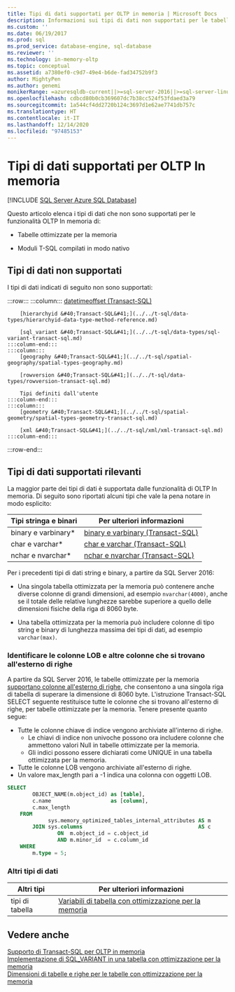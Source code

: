 ```yaml
---
title: Tipi di dati supportati per OLTP in memoria | Microsoft Docs
description: Informazioni sui tipi di dati non supportati per le tabelle ottimizzate per la memoria con funzionalità OLTP in memoria e i moduli T-SQL compilati in modo nativo.
ms.custom: ''
ms.date: 06/19/2017
ms.prod: sql
ms.prod_service: database-engine, sql-database
ms.reviewer: ''
ms.technology: in-memory-oltp
ms.topic: conceptual
ms.assetid: a7380ef0-c9d7-49e4-b6de-fad34752b9f3
author: MightyPen
ms.author: genemi
monikerRange: =azuresqldb-current||>=sql-server-2016||>=sql-server-linux-2017||=azuresqldb-mi-current
ms.openlocfilehash: cdbcd80b0cb369607dc7b38cc524f53fdaed3a79
ms.sourcegitcommit: 1a544cf4dd2720b124c3697d1e62ae7741db757c
ms.translationtype: HT
ms.contentlocale: it-IT
ms.lasthandoff: 12/14/2020
ms.locfileid: "97485153"
---
```

# <a name="supported-data-types-for-in-memory-oltp"></a>Tipi di dati supportati per OLTP In memoria
[!INCLUDE [SQL Server Azure SQL Database](../../includes/applies-to-version/sql-asdb.md)]

  Questo articolo elenca i tipi di dati che non sono supportati per le funzionalità OLTP In memoria di:  
  
-   Tabelle ottimizzate per la memoria  
  
-   Moduli T-SQL compilati in modo nativo  
  
## <a name="unsupported-data-types"></a>Tipi di dati non supportati  
 I tipi di dati indicati di seguito non sono supportati:  

:::row:::
    :::column:::
        [datetimeoffset &#40;Transact-SQL&#41;](../../t-sql/data-types/datetimeoffset-transact-sql.md)

        [hierarchyid &#40;Transact-SQL&#41;](../../t-sql/data-types/hierarchyid-data-type-method-reference.md)

        [sql_variant &#40;Transact-SQL&#41;](../../t-sql/data-types/sql-variant-transact-sql.md)
    :::column-end:::
    :::column:::
        [geography &#40;Transact-SQL&#41;](../../t-sql/spatial-geography/spatial-types-geography.md)

        [rowversion &#40;Transact-SQL&#41;](../../t-sql/data-types/rowversion-transact-sql.md)

        Tipi definiti dall'utente
    :::column-end:::
    :::column:::
        [geometry &#40;Transact-SQL&#41;](../../t-sql/spatial-geometry/spatial-types-geometry-transact-sql.md)

        [xml &#40;Transact-SQL&#41;](../../t-sql/xml/xml-transact-sql.md)
    :::column-end:::
:::row-end:::
  
## <a name="notable-supported-data-types"></a>Tipi di dati supportati rilevanti  
 La maggior parte dei tipi di dati è supportata dalle funzionalità di OLTP In memoria. Di seguito sono riportati alcuni tipi che vale la pena notare in modo esplicito:  
  
|Tipi stringa e binari|Per ulteriori informazioni|  
|-----------------------------|--------------------------|  
|binary e varbinary*|[binary e varbinary &#40;Transact-SQL&#41;](../../t-sql/data-types/binary-and-varbinary-transact-sql.md)|  
|char e varchar*|[char e varchar &#40;Transact-SQL&#41;](../../t-sql/data-types/char-and-varchar-transact-sql.md)|  
|nchar e nvarchar*|[nchar e nvarchar &#40;Transact-SQL&#41;](../../t-sql/data-types/nchar-and-nvarchar-transact-sql.md)|  
  
Per i precedenti tipi di dati string e binary, a partire da SQL Server 2016:  
  
- Una singola tabella ottimizzata per la memoria può contenere anche diverse colonne di grandi dimensioni, ad esempio `nvarchar(4000)`, anche se il totale delle relative lunghezze sarebbe superiore a quello delle dimensioni fisiche della riga di 8060 byte.  
  
- Una tabella ottimizzata per la memoria può includere colonne di tipo string e binary di lunghezza massima dei tipi di dati, ad esempio `varchar(max)`.  


### <a name="identify-lobs-and-other-columns-that-are-off-row"></a>Identificare le colonne LOB e altre colonne che si trovano all'esterno di righe

A partire da SQL Server 2016, le tabelle ottimizzate per la memoria [supportano colonne all'esterno di righe](../../relational-databases/in-memory-oltp/table-and-row-size-in-memory-optimized-tables.md), che consentono a una singola riga di tabella di superare la dimensione di 8060 byte. L'istruzione Transact-SQL SELECT seguente restituisce tutte le colonne che si trovano all'esterno di righe, per tabelle ottimizzate per la memoria. Tenere presente quanto segue:

- Tutte le colonne chiave di indice vengono archiviate all'interno di righe.
  - Le chiavi di indice non univoche possono ora includere colonne che ammettono valori Null in tabelle ottimizzate per la memoria.
  - Gli indici possono essere dichiarati come UNIQUE in una tabella ottimizzata per la memoria.
- Tutte le colonne LOB vengono archiviate all'esterno di righe.
- Un valore max_length pari a -1 indica una colonna con oggetti LOB.


```sql
SELECT
        OBJECT_NAME(m.object_id) as [table],
        c.name                   as [column],
        c.max_length
    FROM
             sys.memory_optimized_tables_internal_attributes AS m
        JOIN sys.columns                                     AS c
                ON  m.object_id = c.object_id
                AND m.minor_id  = c.column_id
    WHERE
        m.type = 5;
```


### <a name="other-data-types"></a>Altri tipi di dati


|Altri tipi|Per ulteriori informazioni|  
|-----------------|--------------------------|  
|tipi di tabella|[Variabili di tabella con ottimizzazione per la memoria](../../relational-databases/in-memory-oltp/faster-temp-table-and-table-variable-by-using-memory-optimization.md)|  
  
## <a name="see-also"></a>Vedere anche  
 [Supporto di Transact-SQL per OLTP in memoria](../../relational-databases/in-memory-oltp/transact-sql-support-for-in-memory-oltp.md)   
 [Implementazione di SQL_VARIANT in una tabella con ottimizzazione per la memoria](../../relational-databases/in-memory-oltp/implementing-sql-variant-in-a-memory-optimized-table.md)  
 [Dimensioni di tabelle e righe per le tabelle con ottimizzazione per la memoria](../../relational-databases/in-memory-oltp/table-and-row-size-in-memory-optimized-tables.md)  
  
  
